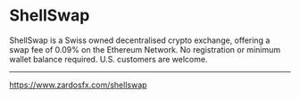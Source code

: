 # ShellSwap
ShellSwap is a Swiss owned decentralised crypto exchange, offering a swap fee of 0.09% on the Ethereum Network. No registration or minimum wallet balance required. U.S. customers are welcome. 

___
https://www.zardosfx.com/shellswap
